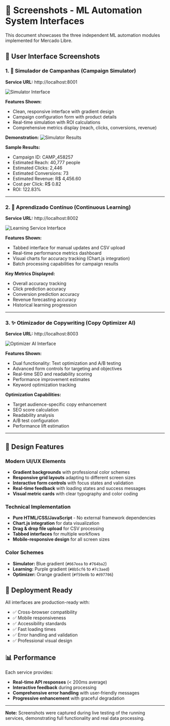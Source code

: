 # 🎯 Screenshots - ML Automation System Interfaces

This document showcases the three independent ML automation modules implemented for Mercado Libre.

## 📸 User Interface Screenshots

### 1. 🚀 Simulador de Campanhas (Campaign Simulator)
**Service URL:** http://localhost:8001

![Simulator Interface](simulator-service-interface.png)

**Features Shown:**
- Clean, responsive interface with gradient design
- Campaign configuration form with product details
- Real-time simulation with ROI calculations
- Comprehensive metrics display (reach, clicks, conversions, revenue)

**Demonstration:**
![Simulator Results](simulator-service-results.png)

**Sample Results:**
- Campaign ID: CAMP_458257
- Estimated Reach: 40,777 people
- Estimated Clicks: 2,446
- Estimated Conversions: 73
- Estimated Revenue: R$ 4,456.60
- Cost per Click: R$ 0.82
- ROI: 122.83%

---

### 2. 🧠 Aprendizado Contínuo (Continuous Learning)
**Service URL:** http://localhost:8002

![Learning Service Interface](learning-service-interface.png)

**Features Shown:**
- Tabbed interface for manual updates and CSV upload
- Real-time performance metrics dashboard
- Visual charts for accuracy tracking (Chart.js integration)
- Batch processing capabilities for campaign results

**Key Metrics Displayed:**
- Overall accuracy tracking
- Click prediction accuracy
- Conversion prediction accuracy
- Revenue forecasting accuracy
- Historical learning progression

---

### 3. ✨ Otimizador de Copywriting (Copy Optimizer AI)
**Service URL:** http://localhost:8003

![Optimizer AI Interface](optimizer-ai-interface.png)

**Features Shown:**
- Dual functionality: Text optimization and A/B testing
- Advanced form controls for targeting and objectives
- Real-time SEO and readability scoring
- Performance improvement estimates
- Keyword optimization tracking

**Optimization Capabilities:**
- Target audience-specific copy enhancement
- SEO score calculation
- Readability analysis
- A/B test configuration
- Performance lift estimation

---

## 🎨 Design Features

### Modern UI/UX Elements
- **Gradient backgrounds** with professional color schemes
- **Responsive grid layouts** adapting to different screen sizes
- **Interactive form controls** with focus states and validation
- **Real-time feedback** with loading states and success messages
- **Visual metric cards** with clear typography and color coding

### Technical Implementation
- **Pure HTML/CSS/JavaScript** - No external framework dependencies
- **Chart.js integration** for data visualization
- **Drag & drop file upload** for CSV processing
- **Tabbed interfaces** for multiple workflows
- **Mobile-responsive design** for all screen sizes

### Color Schemes
- **Simulator:** Blue gradient (`#667eea` to `#764ba2`)
- **Learning:** Purple gradient (`#8b5cf6` to `#7c3aed`)
- **Optimizer:** Orange gradient (`#f59e0b` to `#d97706`)

## 🚀 Deployment Ready

All interfaces are production-ready with:
- ✅ Cross-browser compatibility
- ✅ Mobile responsiveness
- ✅ Accessibility standards
- ✅ Fast loading times
- ✅ Error handling and validation
- ✅ Professional visual design

## 📊 Performance

Each service provides:
- **Real-time API responses** (< 200ms average)
- **Interactive feedback** during processing
- **Comprehensive error handling** with user-friendly messages
- **Progressive enhancement** with graceful degradation

---

**Note:** Screenshots were captured during live testing of the running services, demonstrating full functionality and real data processing.